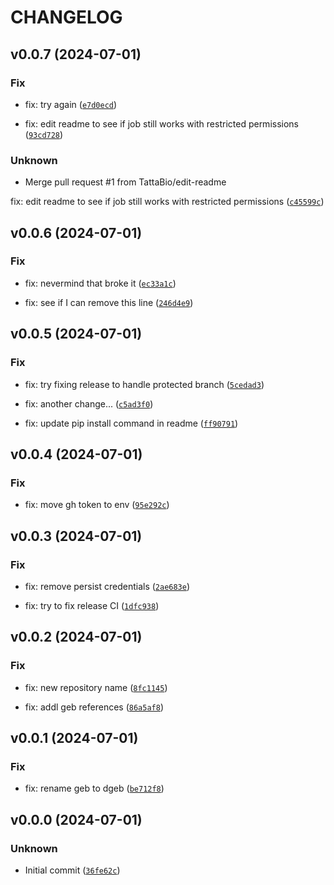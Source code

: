 # CHANGELOG

## v0.0.7 (2024-07-01)

### Fix

* fix: try again ([`e7d0ecd`](https://github.com/TattaBio/dgeb/commit/e7d0ecdcb63e909f9ab727f11fb3fd57414d2fa5))

* fix: edit readme to see if job still works with restricted permissions ([`93cd728`](https://github.com/TattaBio/dgeb/commit/93cd728c8a632b9bed611c55dace2e2ffb103410))

### Unknown

* Merge pull request #1 from TattaBio/edit-readme

fix: edit readme to see if job still works with restricted permissions ([`c45599c`](https://github.com/TattaBio/dgeb/commit/c45599cf9628155603245f906c09cf6483cffce8))

## v0.0.6 (2024-07-01)

### Fix

* fix: nevermind that broke it ([`ec33a1c`](https://github.com/TattaBio/dgeb/commit/ec33a1c6539ac1fb2710869a2d436483a02236e0))

* fix: see if I can remove this line ([`246d4e9`](https://github.com/TattaBio/dgeb/commit/246d4e9841a83d18217506d46f211f1341c63526))

## v0.0.5 (2024-07-01)

### Fix

* fix: try fixing release to handle protected branch ([`5cedad3`](https://github.com/TattaBio/dgeb/commit/5cedad3e9f34d249eda9257e3c21fc8443d000cf))

* fix: another change... ([`c5ad3f0`](https://github.com/TattaBio/dgeb/commit/c5ad3f098d36e25afdf4fa9aae20967eb968568e))

* fix: update pip install command in readme ([`ff90791`](https://github.com/TattaBio/dgeb/commit/ff90791398f9a9b907c308400f88811a8f8633dc))

## v0.0.4 (2024-07-01)

### Fix

* fix: move gh token to env ([`95e292c`](https://github.com/TattaBio/dgeb/commit/95e292c46f7908659d46bc093ef4903609f1edc5))

## v0.0.3 (2024-07-01)

### Fix

* fix: remove persist credentials ([`2ae683e`](https://github.com/TattaBio/dgeb/commit/2ae683ed7a68b0559b81b1b7f5716636beef1415))

* fix: try to fix release CI ([`1dfc938`](https://github.com/TattaBio/dgeb/commit/1dfc9383b2dab8bba444b09c6b85500dadee7203))

## v0.0.2 (2024-07-01)

### Fix

* fix: new repository name ([`8fc1145`](https://github.com/TattaBio/dgeb/commit/8fc1145985eab8aa97562f697edab45a30b189ba))

* fix: addl geb references ([`86a5af8`](https://github.com/TattaBio/dgeb/commit/86a5af8c24244ac8f2670801468e1a25b8e3e9df))

## v0.0.1 (2024-07-01)

### Fix

* fix: rename geb to dgeb ([`be712f8`](https://github.com/TattaBio/dgeb/commit/be712f8d19678801b9148ac8397f13afe826871b))

## v0.0.0 (2024-07-01)

### Unknown

* Initial commit ([`36fe62c`](https://github.com/TattaBio/dgeb/commit/36fe62c234331de97f2827a49bf62d5c35b92a1f))
